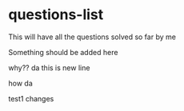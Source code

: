 # questions-list
This will have all the questions solved so far by me

Something should be added here

why?? da
this is new line

how da

test1 changes
